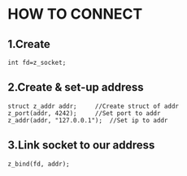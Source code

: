 # HOW TO CONNECT
## 1.Create
	int fd=z_socket;

## 2.Create & set-up address
	struct z_addr addr;		//Create struct of addr
	z_port(addr, 4242);		//Set port to addr
	z_addr(addr, "127.0.0.1");	//Set ip to addr

## 3.Link socket to our address
	z_bind(fd, addr);
